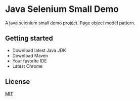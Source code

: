 # Java Selenium Small Demo
A java selenium small demo project. Page object model pattern.

## Getting started
- Download latest Java JDK
- Download Maven
- Your favorite IDE
- Latest Chrome

## License
[MIT](https://choosealicense.com/licenses/mit/)
